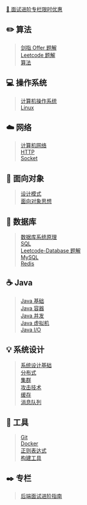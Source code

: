 [🎁 面试进阶专栏限时优惠](https://xiaozhuanlan.com/CyC2018)

##  ✏️ 算法

> [剑指 Offer 题解](notes/剑指%20offer%20题解.md) </br>
> [Leetcode 题解](notes/Leetcode%20题解) </br>
> [算法](notes/算法.md)

## 💻 操作系统

> [计算机操作系统](notes/计算机操作系统.md) </br>
> [Linux](notes/Linux.md)

## ☁️ 网络

> [计算机网络](notes/计算机网络.md) </br>
> [HTTP](notes/HTTP.md) </br>
> [Socket](notes/Socket.md)

## 👫 面向对象

> [设计模式](notes/设计模式.md) </br>
> [面向对象思想](notes/面向对象思想.md)

## 💾 数据库

> [数据库系统原理](notes/数据库系统原理.md) </br>
> [SQL](notes/SQL.md) </br>
> [Leetcode-Database 题解](notes/Leetcode-Database%20题解.md) </br>
> [MySQL](notes/MySQL.md) </br>
> [Redis](notes/Redis.md)

## ☕️ Java

> [Java 基础](notes/Java%20基础.md) </br>
> [Java 容器](notes/Java%20容器.md) </br>
> [Java 并发](notes/Java%20并发.md) </br>
> [Java 虚拟机](notes/Java%20虚拟机.md) </br>
> [Java I/O](notes/Java%20IO.md)

## 💡 系统设计

> [系统设计基础](notes/系统设计基础.md) </br>
> [分布式](notes/分布式.md) </br>
> [集群](notes/集群.md) </br>
> [攻击技术](notes/攻击技术.md) </br>
> [缓存](notes/缓存.md) </br>
> [消息队列](notes/消息队列.md)

## 🔨 工具

> [Git](notes/Git.md) </br>
> [Docker](notes/Docker.md) </br>
> [正则表达式](notes/正则表达式.md) </br>
> [构建工具](notes/构建工具.md)

## ✒️ 专栏

> [后端面试进阶指南](https://xiaozhuanlan.com/CyC2018)
